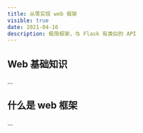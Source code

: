 ```yaml
---
title: 从零实现 web 框架
visible: true
date: 2021-04-16
description: 极简框架，与 Flask 有类似的 API
---
```


## Web 基础知识

...

## 什么是 web 框架

...

